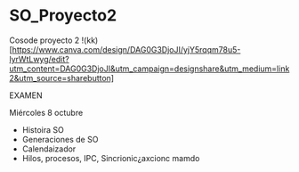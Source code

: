 # SO_Proyecto2
Cosode proyecto 2 
!(kk)[https://www.canva.com/design/DAG0G3DjoJI/yjY5rqqm78u5-lyrWtLwyg/edit?utm_content=DAG0G3DjoJI&utm_campaign=designshare&utm_medium=link2&utm_source=sharebutton]

EXAMEN

Miércoles 8 octubre
- Histoira SO
- Generaciones de SO
- Calendaizador
- Hilos, procesos, IPC, Sincrionic¿axcionc
mamdo
